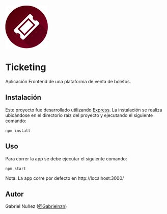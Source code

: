 
![](https://github.com/Gabrielnz/ticketing/blob/master/public/favicon.png)

# Ticketing
Aplicación Frontend de una plataforma de venta de boletos.

## Instalación
Este proyecto fue desarrollado utilizando [Express](expressjs.com). La instalación se realiza ubicándose en el directorio raíz del proyecto y ejecutando el siguiente comando:
```
npm install
```

## Uso
Para correr la app se debe ejecutar el siguiente comando:
```
npm start
```
Nota: La app corre por defecto en http://localhost:3000/

## Autor
Gabriel Nuñez ([@Gabrielnzn](https://twitter.com/Gabrielnzn))
